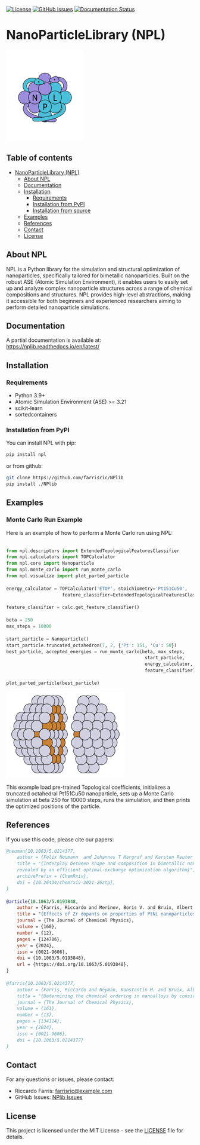 <!-- [![GitHub release](https://img.shields.io/github/release/yourusername/npl.svg)](https://GitHub.com/yourusername/npl/releases/) -->

[![License](https://img.shields.io/badge/License-MIT%202.0-blue.svg)](https://opensource.org/licenses/mit)
[![GitHub issues](https://img.shields.io/github/issues/farrisric/nplib.svg)](https://GitHub.com/farrisric/NPlib/issues)
[![Documentation Status](https://readthedocs.org/projects/nplib/badge/)](https://nplib.readthedocs.io/en/latest/index.html)

# <span style="font-size:larger;">NanoParticleLibrary (NPL)</span>

![NPL Logo](https://github.com/farrisric/NPlib/blob/main/docs/images/logo.png?raw=true)

## Table of contents

- [NanoParticleLibrary (NPL)](#nanoparticlelibrary-npl)
  - [About NPL](#about-npl)
  - [Documentation](#documentation)
  - [Installation](#installation)
    - [Requirements](#requirements)
    - [Installation from PyPI](#installation-from-pypi)
    - [Installation from source](#installation-from-source)
  - [Examples](#examples)
  - [References](#references)
  - [Contact](#contact)
  - [License](#license)

## About NPL

NPL is a Python library for the simulation and structural optimization of nanoparticles, specifically tailored for bimetallic nanoparticles. Built on the robust ASE (Atomic Simulation Environment), it enables users to easily set up and analyze complex nanoparticle structures across a range of chemical compositions and structures. NPL provides high-level abstractions, making it accessible for both beginners and experienced researchers aiming to perform detailed nanoparticle simulations.

## Documentation

A partial documentation is available at: https://nplib.readthedocs.io/en/latest/

## Installation

### Requirements

- Python 3.9+
- Atomic Simulation Environment (ASE) >= 3.21
- scikit-learn
- sortedcontainers

### Installation from PyPI

You can install NPL with pip:

```sh
pip install npl
```

or from github:

```sh
git clone https://github.com/farrisric/NPlib
pip install ./NPlib
```

## Examples

### Monte Carlo Run Example

Here is an example of how to perform a Monte Carlo run using NPL:

```python

from npl.descriptors import ExtendedTopologicalFeaturesClassifier
from npl.calculators import TOPCalculator
from npl.core import Nanoparticle
from npl.monte_carlo import run_monte_carlo
from npl.visualize import plot_parted_particle

energy_calculator = TOPCalculator('ETOP', stoichiometry='Pt151Cu50',
                     feature_classifier=ExtendedTopologicalFeaturesClassifier)

feature_classifier = calc.get_feature_classifier()

beta = 250
max_steps = 10000

start_particle = Nanoparticle()
start_particle.truncated_octahedron(7, 2, {'Pt': 151, 'Cu': 50})
best_particle, accepted_energies = run_monte_carlo(beta, max_steps,
                                                    start_particle,
                                                    energy_calculator,
                                                    feature_classifier)

plot_parted_particle(best_particle)
```

![Tutorial Image](https://github.com/farrisric/NPlib/blob/main/docs/images/tutorial4_image1.png?raw=true)

This example load pre-trained Topological coefficients, initializes a truncated octahedral Pt151Cu50 nanoparticle, sets up a Monte Carlo simulation at beta 250 for 10000 steps, runs the simulation, and then prints the optimized positions of the particle.

## References

If you use this code, please cite our papers:

```bibtex
@neuman{10.1063/5.0214377,
    author = {Felix Neumann  and Johannes T Margraf and Karsten Reuter and Albert Bruix},
    title = "{Interplay between shape and composition in bimetallic nanoparticles
    revealed by an efficient optimal-exchange optimization algorithm}",
    archivePrefix = {ChemRxiv},
    doi = {10.26434/chemrxiv-2021-26ztp},
}

@article{10.1063/5.0193848,
    author = {Farris, Riccardo and Merinov, Boris V. and Bruix, Albert and Neyman, Konstantin M.},
    title = "{Effects of Zr dopants on properties of PtNi nanoparticles for ORR catalysis: A DFT modeling}",
    journal = {The Journal of Chemical Physics},
    volume = {160},
    number = {12},
    pages = {124706},
    year = {2024},
    issn = {0021-9606},
    doi = {10.1063/5.0193848},
    url = {https://doi.org/10.1063/5.0193848},
}

@farris{10.1063/5.0214377,
    author = {Farris, Riccardo and Neyman, Konstantin M. and Bruix, Albert},
    title = "{Determining the chemical ordering in nanoalloys by considering atomic coordination types}",
    journal = {The Journal of Chemical Physics},
    volume = {161},
    number = {13},
    pages = {134114},
    year = {2024},
    issn = {0021-9606},
    doi = {10.1063/5.0214377}
}
```

## Contact

For any questions or issues, please contact:

- Riccardo Farris: [farrisric@example.com](mailto:rfarris@ub.edu)
- GitHub Issues: [NPlib Issues](https://github.com/farrisric/NPlib/issues)

## License

This project is licensed under the MIT License - see the [LICENSE](https://opensource.org/licenses/MIT) file for details.
